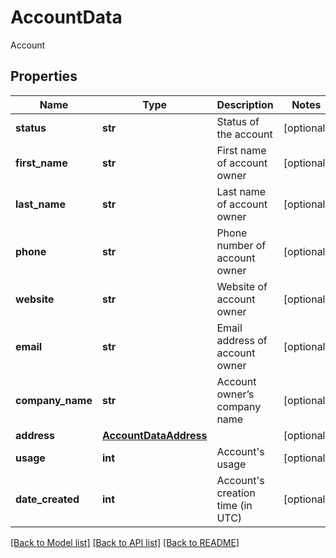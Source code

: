 # AccountData

Account
## Properties
Name | Type | Description | Notes
------------ | ------------- | ------------- | -------------
**status** | **str** | Status of the account | [optional] 
**first_name** | **str** | First name of account owner | [optional] 
**last_name** | **str** | Last name of account owner | [optional] 
**phone** | **str** | Phone number of account owner | [optional] 
**website** | **str** | Website of account owner | [optional] 
**email** | **str** | Email address of account owner | [optional] 
**company_name** | **str** | Account owner’s company name | [optional] 
**address** | [**AccountDataAddress**](AccountDataAddress.md) |  | [optional] 
**usage** | **int** | Account&#39;s usage | [optional] 
**date_created** | **int** | Account&#39;s creation time (in UTC) | [optional] 

[[Back to Model list]](../README.md#documentation-for-models) [[Back to API list]](../README.md#documentation-for-api-endpoints) [[Back to README]](../README.md)


